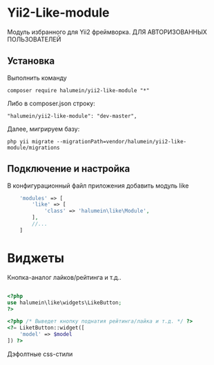 Yii2-Like-module
==========
Модуль избранного для Yii2 фреймворка. ДЛЯ АВТОРИЗОВАННЫХ ПОЛЬЗОВАТЕЛЕЙ


Установка
---------------------------------
Выполнить команду

```
composer require halumein/yii2-like-module "*"
```

Либо в composer.json строку:

```
"halumein/yii2-like-module": "dev-master",
```


Далее, мигрируем базу:

```
php yii migrate --migrationPath=vendor/halumein/yii2-like-module/migrations
```

Подключение и настройка
---------------------------------
В конфигурационный файл приложения добавить модуль like

```php
    'modules' => [
        'like' => [
            'class' => 'halumein\like\Module',
        ],
        //...
    ]
```

Виджеты
==========
Кнопка-аналог лайков/рейтинга и т.д..

```php

<?php
use halumein\like\widgets\LikeButton;
?>

<?php /* Выведет кнопку поднатия рейтинга/лайка и т.д. */ ?>
<?= LiketButton::widget([
	'model' => $model
]) ?>


```

Дэфолтные css-стили
```css




```
